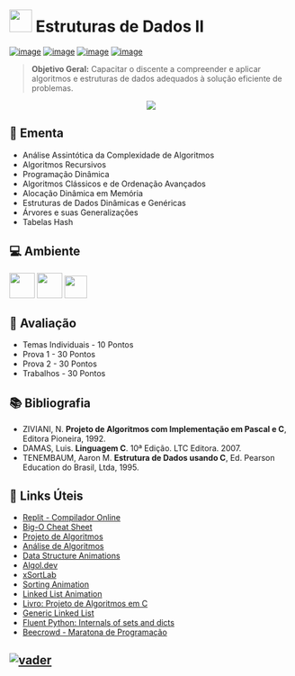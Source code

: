 # <a href="#"><img src="https://github.com/adrianoifnmg/adrianoifnmg/blob/main/icons/ed_logo.png" width="40"></a> Estruturas de Dados II

[![image](https://img.shields.io/badge/Conteúdos_de_Aula-282358?style=for-the-badge&logo=PowerShell&logoColor=white
)](https://github.com/adrianoifnmg/EstruturasDeDados2/tree/main/public) 
[![image](https://img.shields.io/badge/WhatsApp-155b29?style=for-the-badge&logo=whatsapp&logoColor=white)](https://chat.whatsapp.com/KmWAFDA2zmqLN9yklLvSNZ)
[![image](https://img.shields.io/badge/Calendário-3b71c6?style=for-the-badge&logo=GoogleCalendar&logoColor=white
)](https://calendar.google.com/calendar/embed?src=5f83920ed96d5ad54268f0007993acf2f6f42394310d5b631f7ec59d7fe1d8a1@group.calendar.google.com&src=hhtmsj9epvmqsdpn27sfolp688@group.calendar.google.com&ctz=America%2FSao_Paulo)
[![image](https://img.shields.io/badge/Links_Úteis-d88200?style=for-the-badge&logo=SitePoint&logoColor=white
)](#link-links-úteis)


> **Objetivo Geral:** Capacitar o discente a compreender e aplicar algoritmos e estruturas de dados adequados à solução eficiente de problemas.
<p align="center"><a href="#"><img src="https://github.com/adrianoifnmg/adrianoifnmg/blob/main/icons/logo_ED2.png"></a></p>

## :dart: Ementa
* Análise Assintótica da Complexidade de Algoritmos
* Algoritmos Recursivos
* Programação Dinâmica
* Algoritmos Clássicos e de Ordenação Avançados
* Alocação Dinâmica em Memória
* Estruturas de Dados Dinâmicas e Genéricas
* Árvores e suas Generalizações
* Tabelas Hash

## :computer: Ambiente

[<img src="https://github.com/adrianoifnmg/adrianoifnmg/blob/main/icons/mint.png" height="45">](https://linuxmint.com/) 
[<img src="https://github.com/adrianoifnmg/adrianoifnmg/blob/main/icons/geany.png" height="45">](https://www.geany.org/) 
[<img src="https://cdn.jsdelivr.net/gh/devicons/devicon/icons/c/c-original.svg" height="40">](https://gcc.gnu.org/) 

## :memo: Avaliação

* Temas Individuais - 10 Pontos
* Prova 1 - 30 Pontos
* Prova 2 - 30 Pontos
* Trabalhos - 30 Pontos

## :books: Bibliografia

* ZIVIANI, N. **Projeto de Algoritmos com Implementação em Pascal e C**, Editora Pioneira, 1992.
* DAMAS, Luis. **Linguagem C**. 10ª Edição. LTC Editora. 2007.
* TENEMBAUM, Aaron M. **Estrutura de Dados usando C**, Ed. Pearson Education do Brasil, Ltda, 1995.

## :link: Links Úteis

* [Replit - Compilador Online](https://replit.com/)
* [Big-O Cheat Sheet](https://www.bigocheatsheet.com/)
* [Projeto de Algoritmos](https://www.ime.usp.br/~pf/algoritmos/index.html)
* [Análise de Algoritmos](https://www.ime.usp.br/~pf/analise_de_algoritmos/lectures.html)
* [Data Structure Animations](https://cmps-people.ok.ubc.ca/ylucet/DS/Algorithms.html)
* [Algol.dev](https://algol.dev/artigos/)
* [xSortLab](https://math.hws.edu/eck/js/sorting/xSortLab.html)
* [Sorting Animation](https://www.toptal.com/developers/sorting-algorithms)
* [Linked List Animation](https://www.cs.usfca.edu/~galles/visualization/QueueLL.html)
* [Livro: Projeto de Algoritmos em C](https://www.ime.usp.br/~pf/algoritmos/index.html)
* [Generic Linked List](https://github.com/philbot9/generic-linked-list/tree/master)
* [Fluent Python: Internals of sets and dicts](https://www.fluentpython.com/extra/internals-of-sets-and-dicts/)
* [Beecrowd - Maratona de Programação](https://www.beecrowd.com.br/judge/pt/login)

## [![vader](https://github.com/adrianoifnmg/adrianoifnmg/blob/main/icons/vader2.gif)](#)
